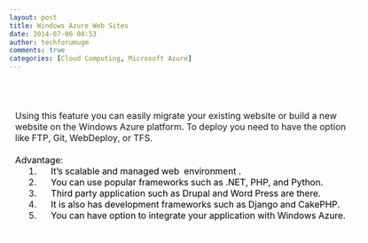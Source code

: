 ```yaml
---
layout: post
title: Windows Azure Web Sites
date: 2014-07-06 08:53
author: techforumugm
comments: true
categories: [Cloud Computing, Microsoft Azure]
---
```

<br /><span>     </span><br /><span></span><table border="0" cellpadding="0" cellspacing="0" class="MsoNormalTable" style="border-collapse:collapse;width:634px;"><tbody><tr style="height:29.2pt;"><td style="background-color:transparent;border:1pt solid white;height:29.2pt;padding:.05in .1in;width:6.6in;" valign="top" width="634"><span>Using this   feature you can easily migrate your existing website or build a new website on   the Windows Azure platform. To deploy you need to have the option like FTP,   Git, WebDeploy, or TFS. </span><br /><span></span><br /><span style="color:black;"><span>Advantage:</span></span><br /><div style="margin-left:.5in;text-indent:-.25in;"><!--[if !supportLists]--><span><span><span>1.<span>      </span></span></span><!--[endif]--><span style="color:black;">It’s scalable and   managed web<span>  </span>environment .</span></span></div><div style="margin-left:.5in;text-indent:-.25in;"><!--[if !supportLists]--><span><span><span>2.<span>      </span></span></span><!--[endif]--><span style="color:black;">You can use popular   frameworks such as .NET, PHP, and Python.</span></span></div><div style="margin-left:.5in;text-indent:-.25in;"><!--[if !supportLists]--><span><span><span>3.<span>      </span></span></span><!--[endif]--><span style="color:black;">Third party   application such as Drupal and Word Press are there.</span></span></div><div style="margin-left:.5in;text-indent:-.25in;"><!--[if !supportLists]--><span><span><span>4.<span>      </span></span></span><!--[endif]--><span style="color:black;">It is also has development   frameworks such as Django and CakePHP.</span></span></div><div style="margin-left:.5in;text-indent:-.25in;"><!--[if !supportLists]--><span><span><span>5.<span>      </span></span></span><!--[endif]--><span style="color:black;">You can have option   to integrate your application with Windows Azure.</span></span></div><span lang="EN"></span><br /></td> </tr></tbody></table>
